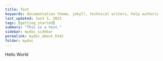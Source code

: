 ```yaml
---
title: Test
keywords: documentation theme, jekyll, technical writers, help authoring tools, hat replacements
last_updated: Jun3 3, 2023
tags: [getting_started]
summary: "This is a test."
sidebar: mydoc_sidebar
permalink: mydoc_about.html
folder: mydoc
---
```


Hello World
